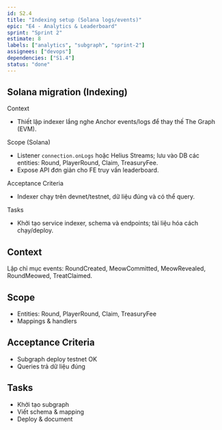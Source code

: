 ```yaml
---
id: S2.4
title: "Indexing setup (Solana logs/events)"
epic: "E4 - Analytics & Leaderboard"
sprint: "Sprint 2"
estimate: 8
labels: ["analytics", "subgraph", "sprint-2"]
assignees: ["devops"]
dependencies: ["S1.4"]
status: "done"
---
```


## Solana migration (Indexing)

Context
- Thiết lập indexer lắng nghe Anchor events/logs để thay thế The Graph (EVM).

Scope (Solana)
- Listener `connection.onLogs` hoặc Helius Streams; lưu vào DB các entities: Round, PlayerRound, Claim, TreasuryFee.
- Expose API đơn giản cho FE truy vấn leaderboard.

Acceptance Criteria
- Indexer chạy trên devnet/testnet, dữ liệu đúng và có thể query.

Tasks
- Khởi tạo service indexer, schema và endpoints; tài liệu hóa cách chạy/deploy.

## Context
Lập chỉ mục events: RoundCreated, MeowCommitted, MeowRevealed, RoundMeowed, TreatClaimed.

## Scope
- Entities: Round, PlayerRound, Claim, TreasuryFee
- Mappings & handlers

## Acceptance Criteria
- Subgraph deploy testnet OK
- Queries trả dữ liệu đúng

## Tasks
- Khởi tạo subgraph
- Viết schema & mapping
- Deploy & document
